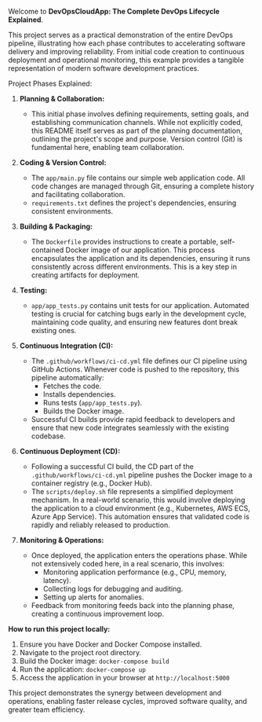 Welcome to **DevOpsCloudApp: The Complete DevOps Lifecycle Explained**.

This project serves as a practical demonstration of the entire DevOps pipeline, illustrating how each phase contributes to accelerating software delivery and improving reliability. From initial code creation to continuous deployment and operational monitoring, this example provides a tangible representation of modern software development practices.

Project Phases Explained:

1.  **Planning & Collaboration:**
    *   This initial phase involves defining requirements, setting goals, and establishing communication channels. While not explicitly coded, this README itself serves as part of the planning documentation, outlining the project's scope and purpose. Version control (Git) is fundamental here, enabling team collaboration.

2.  **Coding & Version Control:**
    *   The `app/main.py` file contains our simple web application code. All code changes are managed through Git, ensuring a complete history and facilitating collaboration.
    *   `requirements.txt` defines the project's dependencies, ensuring consistent environments.

3.  **Building & Packaging:**
    *   The `Dockerfile` provides instructions to create a portable, self-contained Docker image of our application. This process encapsulates the application and its dependencies, ensuring it runs consistently across different environments. This is a key step in creating artifacts for deployment.

4.  **Testing:**
    *   `app/app_tests.py` contains unit tests for our application. Automated testing is crucial for catching bugs early in the development cycle, maintaining code quality, and ensuring new features dont break existing ones.

5.  **Continuous Integration (CI):**
    *   The `.github/workflows/ci-cd.yml` file defines our CI pipeline using GitHub Actions. Whenever code is pushed to the repository, this pipeline automatically:
        *   Fetches the code.
        *   Installs dependencies.
        *   Runs tests (`app/app_tests.py`).
        *   Builds the Docker image.
    *   Successful CI builds provide rapid feedback to developers and ensure that new code integrates seamlessly with the existing codebase.

6.  **Continuous Deployment (CD):**
    *   Following a successful CI build, the CD part of the `.github/workflows/ci-cd.yml` pipeline pushes the Docker image to a container registry (e.g., Docker Hub).
    *   The `scripts/deploy.sh` file represents a simplified deployment mechanism. In a real-world scenario, this would involve deploying the application to a cloud environment (e.g., Kubernetes, AWS ECS, Azure App Service). This automation ensures that validated code is rapidly and reliably released to production.

7.  **Monitoring & Operations:**
    *   Once deployed, the application enters the operations phase. While not extensively coded here, in a real scenario, this involves:
        *   Monitoring application performance (e.g., CPU, memory, latency).
        *   Collecting logs for debugging and auditing.
        *   Setting up alerts for anomalies.
    *   Feedback from monitoring feeds back into the planning phase, creating a continuous improvement loop.

**How to run this project locally:**

1.  Ensure you have Docker and Docker Compose installed.
2.  Navigate to the project root directory.
3.  Build the Docker image: `docker-compose build`
4.  Run the application: `docker-compose up`
5.  Access the application in your browser at `http://localhost:5000`

This project demonstrates the synergy between development and operations, enabling faster release cycles, improved software quality, and greater team efficiency.